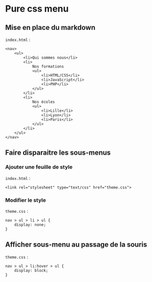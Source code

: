 # Pure css menu

## Mise en place du markdown
`index.html` :

```
<nav>
	<ul>
		<li>Qui sommes nous</li>
		<li>
			Nos formations
			<ul>
				<li>HTML/CSS</li>
				<li>JavaScript</li>
				<li>PHP</li>
			</ul>	
		</li>
		<li>
			Nos écoles
			<ul>
				<li>Lille</li>
				<li>Lyon</li>
				<li>Paris</li>
			</ul>
		</li>
	</ul>
</nav>
```

## Faire disparaitre les sous-menus

### Ajouter une feuille de style

`index.html` :

```
<link rel="stylesheet" type="text/css" href="theme.css">
```

### Modifier le style

`theme.css` :

```
nav > ul > li > ul {
    display: none;
}
```

## Afficher sous-menu au passage de la souris

`theme.css` :

```
nav > ul > li:hover > ul {
    display: block;
}
```